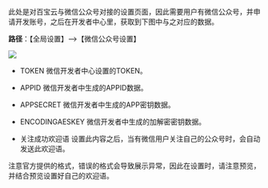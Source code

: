 此处是对百宝云与微信公众号对接的设置页面，因此需要用户有微信公众号，并申请开发账号，之后在开发者中心里，获取到下图中与之对应的数据。


**路径**：【全局设置】-->【微信公众号设置】

![](http://docfiles.baibaoyun.com/FpZGXfOXVlboPF75y3hChT6oKM1g)
* TOKEN
微信开发者中心设置的TOKEN。

* APPID
微信开发者中生成的APPID数据。

* APPSECRET
微信开发者中生成的APP密钥数据。

* ENCODINGAESKEY
微信开发者中生成的加解密密钥数据。

* 关注成功欢迎语
设置此内容之后，当有微信用户关注自己的公众号时，会自动发送此欢迎语。

注意官方提供的格式，错误的格式会导致展示异常，因此在设置时，请注意预览，并结合预览设置好自己的欢迎语。









